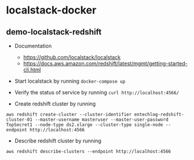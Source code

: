 # localstack-docker

## demo-localstack-redshift

- Documentation
	- https://github.com/localstack/localstack
	- https://docs.aws.amazon.com/redshift/latest/mgmt/getting-started-cli.html

- Start localstack by running `docker-compose up`

- Verify the status of service by running `curl http://localhost:4566/`

- Create redshift cluster by running
```
aws redshift create-cluster --cluster-identifier entechlog-redshift-cluster-01 --master-username masteruser --master-user-password TopSecret1 --node-type ds2.xlarge --cluster-type single-node --endpoint http://localhost:4566
```
- Describe redshift cluster by running
```
aws redshift describe-clusters --endpoint http://localhost:4566
```